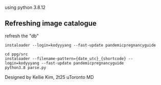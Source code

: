 using python 3.8.12

## Refreshing image catalogue
refresh the "db"
```
instaloader --login=kodyyyang --fast-update pandemicpregnancyguide

cd ppg/src
instaloader --filename-pattern={date_utc}_{shortcode} --login=kodyyyang --fast-update pandemicpregnancyguide
python3.8 parse.py
```

Designed by Kellie Kim, 2t25 uToronto MD
